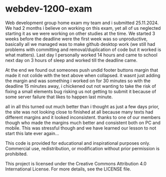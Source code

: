 # webdev-1200-exam
Web development group home exam my team and i submitted 25.11.2024. We had 2 months i believe on working on this exam, yet all of us neglected starting it as we were working on other studies at the time. We started 3 weeks before the deadline were the first week was so unproductive, basically all we managed was to make github desktop work (we still had problems with committing and removal/duplication of code but it worked is what matters). Last day I personally worked 14 hours and came to school next day on 3 hours of sleep and worked till the deadline came.

At the end we found out someones push undid footer buttons margin that made it not colide with the text above when collapsed. it wasnt just adding the margin and was something i worked on for 30 minutes so with the deadline 15 minutes away, i chickened out not wanting to take the risk of fixing a small elements bug risking us not getting to submit it because of some server failure that likes to happen last minute.

all in all this turned out much  better than i thought as just a few days prior, the site was not looking close to finished at all because many texts had different margins and it looked inconsistent. thanks to one of our members though who made the margins much better and consistent both on PC and mobile. This was stressful though and we have learned our lesson to not start this late ever again...

This code is provided for educational and inspirational purposes only. 
Commercial use, redistribution, or modification without prior permission is prohibited.

This project is licensed under the Creative Commons Attribution 4.0 International License. For more details, see the LICENSE file.
